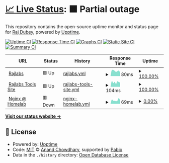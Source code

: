 # [📈 Live Status](https://status.rajlabs.in): <!--live status--> **🟧 Partial outage**

This repository contains the open-source uptime monitor and status page for [Raj Dubey](https://rajlabs.in), powered by [Upptime](https://github.com/upptime/upptime).

[![Uptime CI](https://github.com/authoritydmc/uptime-status/workflows/Uptime%20CI/badge.svg)](https://github.com/authoritydmc/uptime-status/actions?query=workflow%3A%22Uptime+CI%22)
[![Response Time CI](https://github.com/authoritydmc/uptime-status/workflows/Response%20Time%20CI/badge.svg)](https://github.com/authoritydmc/uptime-status/actions?query=workflow%3A%22Response+Time+CI%22)
[![Graphs CI](https://github.com/authoritydmc/uptime-status/workflows/Graphs%20CI/badge.svg)](https://github.com/authoritydmc/uptime-status/actions?query=workflow%3A%22Graphs+CI%22)
[![Static Site CI](https://github.com/authoritydmc/uptime-status/workflows/Static%20Site%20CI/badge.svg)](https://github.com/authoritydmc/uptime-status/actions?query=workflow%3A%22Static+Site+CI%22)
[![Summary CI](https://github.com/authoritydmc/uptime-status/workflows/Summary%20CI/badge.svg)](https://github.com/authoritydmc/uptime-status/actions?query=workflow%3A%22Summary+CI%22)

<!--start: status pages-->
<!-- This summary is generated by Upptime (https://github.com/upptime/upptime) -->
<!-- Do not edit this manually, your changes will be overwritten -->
<!-- prettier-ignore -->
| URL | Status | History | Response Time | Uptime |
| --- | ------ | ------- | ------------- | ------ |
| <img alt="" src="https://icons.duckduckgo.com/ip3/rajlabs.in.ico" height="13"> [Rajlabs](https://rajlabs.in) | 🟩 Up | [rajlabs.yml](https://github.com/authoritydmc/uptime-status/commits/HEAD/history/rajlabs.yml) | <details><summary><img alt="Response time graph" src="./graphs/rajlabs/response-time-week.png" height="20"> 80ms</summary><br><a href="https://status.rajlabs.in/history/rajlabs"><img alt="Response time 107" src="https://img.shields.io/endpoint?url=https%3A%2F%2Fraw.githubusercontent.com%2Fauthoritydmc%2Fuptime-status%2FHEAD%2Fapi%2Frajlabs%2Fresponse-time.json"></a><br><a href="https://status.rajlabs.in/history/rajlabs"><img alt="24-hour response time 92" src="https://img.shields.io/endpoint?url=https%3A%2F%2Fraw.githubusercontent.com%2Fauthoritydmc%2Fuptime-status%2FHEAD%2Fapi%2Frajlabs%2Fresponse-time-day.json"></a><br><a href="https://status.rajlabs.in/history/rajlabs"><img alt="7-day response time 80" src="https://img.shields.io/endpoint?url=https%3A%2F%2Fraw.githubusercontent.com%2Fauthoritydmc%2Fuptime-status%2FHEAD%2Fapi%2Frajlabs%2Fresponse-time-week.json"></a><br><a href="https://status.rajlabs.in/history/rajlabs"><img alt="30-day response time 104" src="https://img.shields.io/endpoint?url=https%3A%2F%2Fraw.githubusercontent.com%2Fauthoritydmc%2Fuptime-status%2FHEAD%2Fapi%2Frajlabs%2Fresponse-time-month.json"></a><br><a href="https://status.rajlabs.in/history/rajlabs"><img alt="1-year response time 107" src="https://img.shields.io/endpoint?url=https%3A%2F%2Fraw.githubusercontent.com%2Fauthoritydmc%2Fuptime-status%2FHEAD%2Fapi%2Frajlabs%2Fresponse-time-year.json"></a></details> | <details><summary><a href="https://status.rajlabs.in/history/rajlabs">100.00%</a></summary><a href="https://status.rajlabs.in/history/rajlabs"><img alt="All-time uptime 100.00%" src="https://img.shields.io/endpoint?url=https%3A%2F%2Fraw.githubusercontent.com%2Fauthoritydmc%2Fuptime-status%2FHEAD%2Fapi%2Frajlabs%2Fuptime.json"></a><br><a href="https://status.rajlabs.in/history/rajlabs"><img alt="24-hour uptime 100.00%" src="https://img.shields.io/endpoint?url=https%3A%2F%2Fraw.githubusercontent.com%2Fauthoritydmc%2Fuptime-status%2FHEAD%2Fapi%2Frajlabs%2Fuptime-day.json"></a><br><a href="https://status.rajlabs.in/history/rajlabs"><img alt="7-day uptime 100.00%" src="https://img.shields.io/endpoint?url=https%3A%2F%2Fraw.githubusercontent.com%2Fauthoritydmc%2Fuptime-status%2FHEAD%2Fapi%2Frajlabs%2Fuptime-week.json"></a><br><a href="https://status.rajlabs.in/history/rajlabs"><img alt="30-day uptime 100.00%" src="https://img.shields.io/endpoint?url=https%3A%2F%2Fraw.githubusercontent.com%2Fauthoritydmc%2Fuptime-status%2FHEAD%2Fapi%2Frajlabs%2Fuptime-month.json"></a><br><a href="https://status.rajlabs.in/history/rajlabs"><img alt="1-year uptime 100.00%" src="https://img.shields.io/endpoint?url=https%3A%2F%2Fraw.githubusercontent.com%2Fauthoritydmc%2Fuptime-status%2FHEAD%2Fapi%2Frajlabs%2Fuptime-year.json"></a></details>
| <img alt="" src="https://icons.duckduckgo.com/ip3/utility.rajlabs.in.ico" height="13"> [Rajlabs Tools Site](https://utility.rajlabs.in) | 🟩 Up | [rajlabs-tools-site.yml](https://github.com/authoritydmc/uptime-status/commits/HEAD/history/rajlabs-tools-site.yml) | <details><summary><img alt="Response time graph" src="./graphs/rajlabs-tools-site/response-time-week.png" height="20"> 104ms</summary><br><a href="https://status.rajlabs.in/history/rajlabs-tools-site"><img alt="Response time 163" src="https://img.shields.io/endpoint?url=https%3A%2F%2Fraw.githubusercontent.com%2Fauthoritydmc%2Fuptime-status%2FHEAD%2Fapi%2Frajlabs-tools-site%2Fresponse-time.json"></a><br><a href="https://status.rajlabs.in/history/rajlabs-tools-site"><img alt="24-hour response time 87" src="https://img.shields.io/endpoint?url=https%3A%2F%2Fraw.githubusercontent.com%2Fauthoritydmc%2Fuptime-status%2FHEAD%2Fapi%2Frajlabs-tools-site%2Fresponse-time-day.json"></a><br><a href="https://status.rajlabs.in/history/rajlabs-tools-site"><img alt="7-day response time 104" src="https://img.shields.io/endpoint?url=https%3A%2F%2Fraw.githubusercontent.com%2Fauthoritydmc%2Fuptime-status%2FHEAD%2Fapi%2Frajlabs-tools-site%2Fresponse-time-week.json"></a><br><a href="https://status.rajlabs.in/history/rajlabs-tools-site"><img alt="30-day response time 139" src="https://img.shields.io/endpoint?url=https%3A%2F%2Fraw.githubusercontent.com%2Fauthoritydmc%2Fuptime-status%2FHEAD%2Fapi%2Frajlabs-tools-site%2Fresponse-time-month.json"></a><br><a href="https://status.rajlabs.in/history/rajlabs-tools-site"><img alt="1-year response time 163" src="https://img.shields.io/endpoint?url=https%3A%2F%2Fraw.githubusercontent.com%2Fauthoritydmc%2Fuptime-status%2FHEAD%2Fapi%2Frajlabs-tools-site%2Fresponse-time-year.json"></a></details> | <details><summary><a href="https://status.rajlabs.in/history/rajlabs-tools-site">100.00%</a></summary><a href="https://status.rajlabs.in/history/rajlabs-tools-site"><img alt="All-time uptime 99.93%" src="https://img.shields.io/endpoint?url=https%3A%2F%2Fraw.githubusercontent.com%2Fauthoritydmc%2Fuptime-status%2FHEAD%2Fapi%2Frajlabs-tools-site%2Fuptime.json"></a><br><a href="https://status.rajlabs.in/history/rajlabs-tools-site"><img alt="24-hour uptime 100.00%" src="https://img.shields.io/endpoint?url=https%3A%2F%2Fraw.githubusercontent.com%2Fauthoritydmc%2Fuptime-status%2FHEAD%2Fapi%2Frajlabs-tools-site%2Fuptime-day.json"></a><br><a href="https://status.rajlabs.in/history/rajlabs-tools-site"><img alt="7-day uptime 100.00%" src="https://img.shields.io/endpoint?url=https%3A%2F%2Fraw.githubusercontent.com%2Fauthoritydmc%2Fuptime-status%2FHEAD%2Fapi%2Frajlabs-tools-site%2Fuptime-week.json"></a><br><a href="https://status.rajlabs.in/history/rajlabs-tools-site"><img alt="30-day uptime 100.00%" src="https://img.shields.io/endpoint?url=https%3A%2F%2Fraw.githubusercontent.com%2Fauthoritydmc%2Fuptime-status%2FHEAD%2Fapi%2Frajlabs-tools-site%2Fuptime-month.json"></a><br><a href="https://status.rajlabs.in/history/rajlabs-tools-site"><img alt="1-year uptime 99.93%" src="https://img.shields.io/endpoint?url=https%3A%2F%2Fraw.githubusercontent.com%2Fauthoritydmc%2Fuptime-status%2FHEAD%2Fapi%2Frajlabs-tools-site%2Fuptime-year.json"></a></details>
| <img alt="" src="https://icons.duckduckgo.com/ip3/sites.rajlabs.in.ico" height="13"> [Nginx @ Homelab](https://sites.rajlabs.in/) | 🟥 Down | [nginx-homelab.yml](https://github.com/authoritydmc/uptime-status/commits/HEAD/history/nginx-homelab.yml) | <details><summary><img alt="Response time graph" src="./graphs/nginx-homelab/response-time-week.png" height="20"> 69ms</summary><br><a href="https://status.rajlabs.in/history/nginx-homelab"><img alt="Response time 499" src="https://img.shields.io/endpoint?url=https%3A%2F%2Fraw.githubusercontent.com%2Fauthoritydmc%2Fuptime-status%2FHEAD%2Fapi%2Fnginx-homelab%2Fresponse-time.json"></a><br><a href="https://status.rajlabs.in/history/nginx-homelab"><img alt="24-hour response time 95" src="https://img.shields.io/endpoint?url=https%3A%2F%2Fraw.githubusercontent.com%2Fauthoritydmc%2Fuptime-status%2FHEAD%2Fapi%2Fnginx-homelab%2Fresponse-time-day.json"></a><br><a href="https://status.rajlabs.in/history/nginx-homelab"><img alt="7-day response time 69" src="https://img.shields.io/endpoint?url=https%3A%2F%2Fraw.githubusercontent.com%2Fauthoritydmc%2Fuptime-status%2FHEAD%2Fapi%2Fnginx-homelab%2Fresponse-time-week.json"></a><br><a href="https://status.rajlabs.in/history/nginx-homelab"><img alt="30-day response time 265" src="https://img.shields.io/endpoint?url=https%3A%2F%2Fraw.githubusercontent.com%2Fauthoritydmc%2Fuptime-status%2FHEAD%2Fapi%2Fnginx-homelab%2Fresponse-time-month.json"></a><br><a href="https://status.rajlabs.in/history/nginx-homelab"><img alt="1-year response time 499" src="https://img.shields.io/endpoint?url=https%3A%2F%2Fraw.githubusercontent.com%2Fauthoritydmc%2Fuptime-status%2FHEAD%2Fapi%2Fnginx-homelab%2Fresponse-time-year.json"></a></details> | <details><summary><a href="https://status.rajlabs.in/history/nginx-homelab">0.00%</a></summary><a href="https://status.rajlabs.in/history/nginx-homelab"><img alt="All-time uptime 23.76%" src="https://img.shields.io/endpoint?url=https%3A%2F%2Fraw.githubusercontent.com%2Fauthoritydmc%2Fuptime-status%2FHEAD%2Fapi%2Fnginx-homelab%2Fuptime.json"></a><br><a href="https://status.rajlabs.in/history/nginx-homelab"><img alt="24-hour uptime 0.00%" src="https://img.shields.io/endpoint?url=https%3A%2F%2Fraw.githubusercontent.com%2Fauthoritydmc%2Fuptime-status%2FHEAD%2Fapi%2Fnginx-homelab%2Fuptime-day.json"></a><br><a href="https://status.rajlabs.in/history/nginx-homelab"><img alt="7-day uptime 0.00%" src="https://img.shields.io/endpoint?url=https%3A%2F%2Fraw.githubusercontent.com%2Fauthoritydmc%2Fuptime-status%2FHEAD%2Fapi%2Fnginx-homelab%2Fuptime-week.json"></a><br><a href="https://status.rajlabs.in/history/nginx-homelab"><img alt="30-day uptime 1.38%" src="https://img.shields.io/endpoint?url=https%3A%2F%2Fraw.githubusercontent.com%2Fauthoritydmc%2Fuptime-status%2FHEAD%2Fapi%2Fnginx-homelab%2Fuptime-month.json"></a><br><a href="https://status.rajlabs.in/history/nginx-homelab"><img alt="1-year uptime 23.76%" src="https://img.shields.io/endpoint?url=https%3A%2F%2Fraw.githubusercontent.com%2Fauthoritydmc%2Fuptime-status%2FHEAD%2Fapi%2Fnginx-homelab%2Fuptime-year.json"></a></details>

<!--end: status pages-->

[**Visit our status website →**](https://status.rajlabs.in)

## 📄 License

- Powered by: [Upptime](https://github.com/upptime/upptime)
- Code: [MIT](./LICENSE) © [Anand Chowdhary](https://anandchowdhary.com), supported by [Pabio](https://pabio.com)
- Data in the `./history` directory: [Open Database License](https://opendatacommons.org/licenses/odbl/1-0/)
